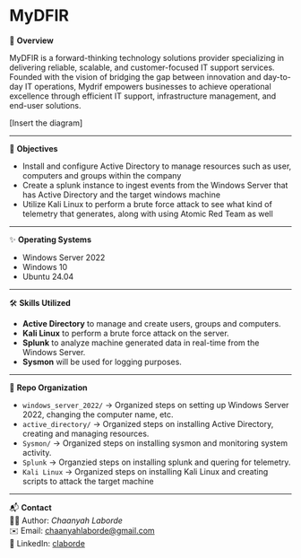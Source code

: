 #  MyDFIR

📌 **Overview**  

MyDFIR is a forward-thinking technology solutions provider specializing in delivering reliable, scalable, and customer-focused IT support services. Founded with the vision of bridging the gap between innovation and day-to-day IT operations, Mydrif empowers businesses to achieve operational excellence through efficient IT support, infrastructure management, and end-user solutions.

[Insert the diagram]

---

🎯 **Objectives**  
- Install and configure Active Directory to manage resources such as user, computers and groups within the company
- Create a splunk instance to ingest events from the Windows Server that has Active Directory and the target windows machine
- Utilize Kali Linux to perform a brute force attack to see what kind of telemetry that generates, along with using Atomic Red Team as well

---

✨ **Operating Systems**  
- Windows Server 2022  
- Windows 10
- Ubuntu 24.04

---

🛠 **Skills Utilized**  
- **Active Directory** to manage and create users, groups and computers.  
- **Kali Linux** to perform a brute force attack on the server.  
- **Splunk** to analyze machine generated data in real-time from the Windows Server.
- **Sysmon** will be used for logging purposes.

---

📂 **Repo Organization**  
- `windows_server_2022/` → Organized steps on setting up Windows Server 2022, changing the computer name, etc.
- `active_directory/` → Organized steps on installing Active Directory, creating and managing resources.
- `Sysmon/` → Organized steps on installing sysmon and monitoring system activity.
- `Splunk` → Organzied steps on installing splunk and quering for telemetry.
- `Kali Linux` → Organized steps on installing Kali Linux and creating scripts to attack the target machine

---


📬 **Contact**  
👩‍💻 Author: *Chaanyah Laborde*  
✉️ Email: [chaanyahlaborde@gmail.com](mailto:chaanyahlaborde@gmail.com)  
🔗 LinkedIn: [claborde](https://www.linkedin.com/in/claborde/)  
